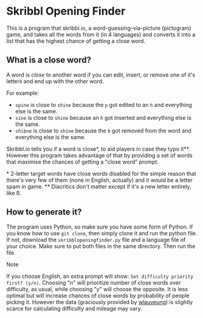 
# Skribbl Opening Finder
This is a program that skribbl.io, a word-guessing-via-picture (pictogram) game, and takes all the words from it (in 4 languages) and converts it into a list that has the highest chance of getting a close word.
## What is a close word?
A word is *close* to another word if you can edit, insert, or remove one of it's letters and end up with the other word.

For example:

- `spine` is close to `shine` because the `p` got edited to an `h` and everything else is the same.
- `sine` is close to `shine` because an `h` got inserted and everything else is the same.
- `shibne` is close to `shine` because the `b` got removed from the word and everything else is the same.

Skribbl.io tells you if a word is close\*, to aid players in case they typo it\*\*. However this program takes advantage of that by providing a set of words that maximise the chances of getting a "close word" prompt.

\* 2-letter target words have close words disabled for the simple reason that there's very few of them (none in English, actually) and it would be a letter spam in game.
\*\* Diacritics don't matter except if it's a new letter entirely, like ß.

## How to generate it?
The program uses Python, so make sure you have some form of Python.
If you know how to use `git clone`, then simply clone it and run the python file.
If not, download the `skribblopeningfinder.py` file and a language file of your choice. Make sure to put both files in the same directory. Then run the file.
> [!NOTE]
If you choose English, an extra prompt will show: `Set difficulty priority first? (y/n)`. Choosing "n" will prioritize number of close words over difficulty, as usual, while choosing "y" will choose the opposite. It is less optimal but will increase chances of close words by probability of people picking it. However the data (graciously provided by [wlauyeung](https://github.com/wlauyeung/Skribblio-Word-Bank/)) is slightly scarce for calculating difficulty and mileage may vary.

